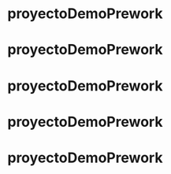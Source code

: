 # proyectoDemoPrework
# proyectoDemoPrework
# proyectoDemoPrework
# proyectoDemoPrework
# proyectoDemoPrework
